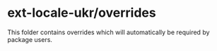 # ext-locale-ukr/overrides

This folder contains overrides which will automatically be required by package users.
